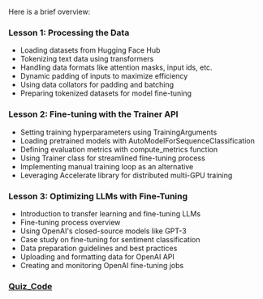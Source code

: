 Here is a brief overview:

### Lesson 1: Processing the Data

- Loading datasets from Hugging Face Hub
- Tokenizing text data using transformers 
- Handling data formats like attention masks, input ids, etc.
- Dynamic padding of inputs to maximize efficiency
- Using data collators for padding and batching
- Preparing tokenized datasets for model fine-tuning

### Lesson 2: Fine-tuning with the Trainer API

- Setting training hyperparameters using TrainingArguments
- Loading pretrained models with AutoModelForSequenceClassification
- Defining evaluation metrics with compute_metrics function
- Using Trainer class for streamlined fine-tuning process
- Implementing manual training loop as an alternative
- Leveraging Accelerate library for distributed multi-GPU training

### Lesson 3: Optimizing LLMs with Fine-Tuning

- Introduction to transfer learning and fine-tuning LLMs
- Fine-tuning process overview 
- Using OpenAI's closed-source models like GPT-3
- Case study on fine-tuning for sentiment classification
- Data preparation guidelines and best practices  
- Uploading and formatting data for OpenAI API
- Creating and monitoring OpenAI fine-tuning jobs

### [Quiz_Code]()
